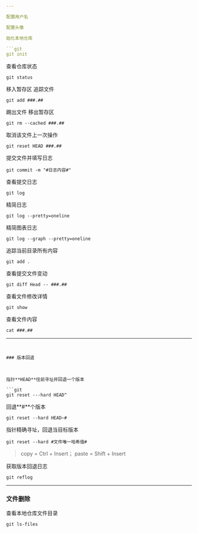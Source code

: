 ```yaml
---

配置用户名

配置头像

始化本地仓库

```git
git init
```

查看仓库状态

```git
git status
```

移入暂存区 追踪文件
```git
git add ###.##
```

踢出文件 移出暂存区

```git
git rm --cached ###.##
```

  取消该文件上一次操作

```git
git reset HEAD ###.##
```

提交文件并填写日志

```git
git commit -m "#日志内容#"
```

查看提交日志

```git
git log
```

精简日志

```git
git log --pretty=oneline
```

精简图表日志

```git
git log --graph --pretty=oneline
```

追踪当前目录所有内容

```git
git add .
```

查看提交文件变动

```git
git diff Head -- ###.##
```

查看文件修改详情

```git
git show
```

查看文件内容

```git
cat ###.##
```

---
```


### 版本回退



指针**HEAD**往前寻址并回退一个版本

```git
git reset ---hard HEAD^
```

回退**#**个版本

```git
git reset --hard HEAD~#
```

指针精确寻址，回退当目标版本

```git
git reset --hard #文件唯一哈希值#
```

> copy = Ctrl + Insert； paste = Shift + Insert

 获取版本回退日志

```git
git reflog
```

---

### 文件删除



查看本地仓库文件目录

```git
git ls-files
```



